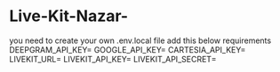 # Live-Kit-Nazar-
you need to create your own .env.local file add this below requirements
DEEPGRAM_API_KEY=
GOOGLE_API_KEY=
CARTESIA_API_KEY=
LIVEKIT_URL=
LIVEKIT_API_KEY=
LIVEKIT_API_SECRET=